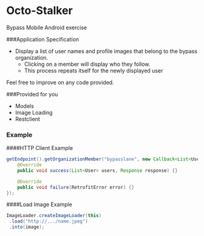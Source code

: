 Octo-Stalker
============

Bypass Mobile Android exercise 

###Application Specification

+ Display a list of user names and profile images that belong to the bypass organization.
  * Clicking on a member will display who they follow. 
  * This process repeats itself for the newly displayed user

Feel free to improve on any code provided.

###Provided for you 
- Models 
- Image Loading
- Restclient

### Example

####HTTP Client Example

```java
getEndpoint().getOrganizationMember("bypasslane", new Callback<List<User>>() {
    @Override
    public void success(List<User> users, Response response) {}

    @Override
    public void failure(RetrofitError error) {}
});
```
####Load Image Example
```java
ImageLoader.createImageLoader(this)
 .load("http://.../name.jpeg")
 .into(image);
```

